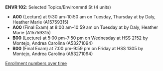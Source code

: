 **ENVR 102**: Selected Topics/Environmntl St (4 units)

- **A00** (Lecture) at 9:30 am–10:50 am on Tuesday, Thursday at   by Daly, Heather Marie (A15759315)
- **A00** (Final Exam) at 8:00 am–10:59 am on Tuesday at   by Daly, Heather Marie (A15759315)
- **B00** (Lecture) at 5:00 pm–7:50 pm on Wednesday at HSS 2152 by Montejo, Andrea Carolina (A53271094)
- **B00** (Final Exam) at 7:00 pm–9:59 pm on Friday at HSS 1305 by Montejo, Andrea Carolina (A53271094)

[Enrollment numbers over time](./ENVR102.tsv)
